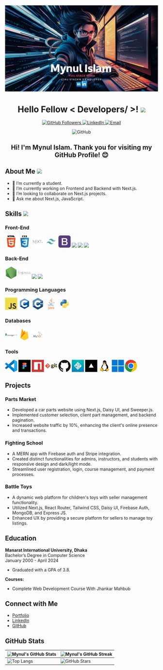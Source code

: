 <p align="center">
    <img src="https://github.com/sakil470004/sakil470004/blob/main/mynul-cover.webp" alt="Man-sunglasses-portrait-avatar">
</p>

<h1 align="center">Hello Fellow < Developers/ >! <img src="https://raw.githubusercontent.com/MartinHeinz/MartinHeinz/master/wave.gif" width="20px"></h1>

<p align="center">
    <a href="https://github.com/sakil470004">
        <img src="https://img.shields.io/github/followers/sakil470004?label=Follow&style=social" alt="GitHub Followers">
    </a>
    <a href="https://www.linkedin.com/in/mynul-islam-sakil/" target="_blank">
        <img src="https://img.shields.io/badge/-LinkedIn-blue?style=flat&logo=Linkedin&logoColor=white" alt="LinkedIn">
    </a>
    <a href="mailto:mynul.sakil@gmail.com">
        <img src="https://img.shields.io/badge/-Email-D14836?style=flat&logo=Gmail&logoColor=white" alt="Email">
    </a>
</p>

<p align="center">
    <img width="150" src="https://media.giphy.com/media/M9gbBd9nbDrOTu1Mqx/giphy.gif" alt="GitHub">
</p>

<div align="center">
    <h2>Hi! I'm Mynul Islam. Thank you for visiting my GitHub Profile! 😊</h2>
</div>

## About Me <img src="https://media0.giphy.com/media/KDDpcKigbfFpnejZs6/giphy.gif?cid=ecf05e47oy6f4zjs8g1qoiystc56cu7r9tb8a1fe76e05oty&rid=giphy.gif" width="50px">

- 🔭 I’m currently a student.
- 🌱 I’m currently working on Frontend and Backend with Next.js.
- 👯 I’m looking to collaborate on Next.js projects.
- 💬 Ask me about Next.js, JavaScript.

## Skills <img src="https://media2.giphy.com/media/QssGEmpkyEOhBCb7e1/giphy.gif?cid=ecf05e47a0n3gi1bfqntqmob8g9aid1oyj2wr3ds3mg700bl&rid=giphy.gif" width="20px">

### Front-End
<img src="https://raw.githubusercontent.com/github/explore/main/topics/html/html.png" width="40px"> <img src="https://raw.githubusercontent.com/github/explore/main/topics/css/css.png" width="40px"> <img src="https://raw.githubusercontent.com/github/explore/main/topics/nextjs/nextjs.png" width="40px"> <img src="https://raw.githubusercontent.com/github/explore/main/topics/tailwind/tailwind.png" width="40px"> <img src="https://raw.githubusercontent.com/github/explore/main/topics/bootstrap/bootstrap.png" width="40px"> <img src="https://raw.githubusercontent.com/github/explore/main/topics/daisyui/daisyui.png" width="40px"> <img src="https://raw.githubusercontent.com/github/explore/main/topics/material-ui/material-ui.png" width="40px"> <img src="https://raw.githubusercontent.com/github/explore/main/topics/axios/axios.png" width="40px">

### Back-End
<img src="https://raw.githubusercontent.com/github/explore/main/topics/nodejs/nodejs.png" width="40px"> <img src="https://raw.githubusercontent.com/github/explore/main/topics/express/express.png" width="40px"> <img src="https://raw.githubusercontent.com/github/explore/main/topics/stripe/stripe.png" width="40px"> <img src="https://raw.githubusercontent.com/github/explore/main/topics/jwt/jwt.png" width="40px">

### Programming Languages
<img src="https://raw.githubusercontent.com/github/explore/main/topics/javascript/javascript.png" width="40px"> <img src="https://raw.githubusercontent.com/github/explore/main/topics/c/c.png" width="40px"> <img src="https://raw.githubusercontent.com/github/explore/main/topics/cpp/cpp.png" width="40px"> <img src="https://raw.githubusercontent.com/github/explore/main/topics/java/java.png" width="40px"> <img src="https://raw.githubusercontent.com/github/explore/main/topics/python/python.png" width="40px">

### Databases
<img src="https://raw.githubusercontent.com/github/explore/main/topics/mongodb/mongodb.png" width="40px"> <img src="https://raw.githubusercontent.com/github/explore/main/topics/firebase/firebase.png" width="40px"> <img src="https://raw.githubusercontent.com/github/explore/main/topics/mysql/mysql.png" width="40px">

### Tools
<img src="https://raw.githubusercontent.com/github/explore/main/topics/visual-studio-code/visual-studio-code.png" width="40px"> <img src="https://raw.githubusercontent.com/github/explore/main/topics/figma/figma.png" width="40px"> <img src="https://raw.githubusercontent.com/github/explore/main/topics/npm/npm.png" width="40px"> <img src="https://raw.githubusercontent.com/github/explore/main/topics/git/git.png" width="40px"> <img src="https://raw.githubusercontent.com/github/explore/main/topics/github/github.png" width="40px"> <img src="https://raw.githubusercontent.com/github/explore/main/topics/netlify/netlify.png" width="40px"> <img src="https://raw.githubusercontent.com/github/explore/main/topics/vercel/vercel.png" width="40px"> <img src="https://raw.githubusercontent.com/github/explore/main/topics/linux/linux.png" width="40px"> <img src="https://raw.githubusercontent.com/github/explore/main/topics/windows/windows.png" width="40px"> <img src="https://raw.githubusercontent.com/github/explore/main/topics/chrome/chrome.png" width="40px">

## Projects

### Parts Market
- Developed a car parts website using Next.js, Daisy UI, and Sweeper.js.
- Implemented customer selection, client part management, and backend pagination.
- Increased website traffic by 10%, enhancing the client's online presence and transactions.

### Fighting School
- A MERN app with Firebase auth and Stripe integration.
- Created distinct functionalities for admins, instructors, and students with responsive design and dark/light mode.
- Streamlined user registration, login, course management, and payment processes.

### Battle Toys
- A dynamic web platform for children's toys with seller management functionality.
- Utilized Next.js, React Router, Tailwind CSS, Daisy UI, Firebase Auth, MongoDB, and Express JS.
- Enhanced UX by providing a secure platform for sellers to manage toy listings.

## Education

**Manarat International University, Dhaka**  
Bachelor’s Degree in Computer Science  
January 2000 - April 2024  
- Graduated with a GPA of 3.8.  

**Courses:**  
- Complete Web Development Course With Jhankar Mahbub


## Connect with Me

- [Portfolio](https://mynul-s-portfolio.netlify.app/)
- [LinkedIn](https://www.linkedin.com/in/mynul-islam-sakil/)
- [GitHub](https://www.github.com/sakil470004)

## GitHub Stats

| ![Mynul's GitHub Stats](https://github-readme-stats.vercel.app/api?username=sakil470004&show_icons=true&theme=tokyonight) | ![Mynul's GitHub Streak](https://github-readme-streak-stats.herokuapp.com/?user=sakil470004&theme=tokyonight) |
| --- | --- |
| ![Top Langs](https://github-readme-stats.vercel.app/api/top-langs/?username=sakil470004&theme=tokyonight) | ![GitHub Stars](https://github-readme-stats.vercel.app/api?username=sakil470004&show_icons=true&locale=en&count_private=true&hide_rank=true&custom_title=My%20GitHub%20Stats&disable_animations=true&theme=tokyonight) |

